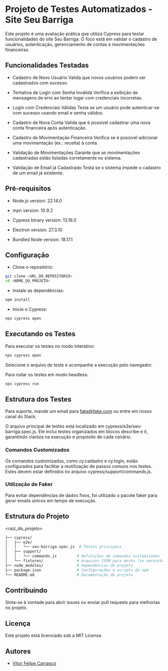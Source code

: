 
# Projeto de Testes Automatizados - Site Seu Barriga

Este projeto é uma avaliação prática que utiliza Cypress para testar funcionalidades do site Seu Barriga. O foco está em validar o cadastro de usuários, autenticação, gerenciamento de contas e movimentações financeiras.
## Funcionalidades Testadas

- Cadastro de Novo Usuário
Valida que novos usuários podem ser cadastrados com sucesso.

- Tentativa de Login com Senha Inválida
Verifica a exibição de mensagens de erro ao tentar logar com credenciais incorretas.

- Login com Credenciais Válidas
Testa se um usuário pode autenticar-se com sucesso usando email e senha válidos.

- Cadastro de Nova Conta
Valida que é possível cadastrar uma nova conta financeira após autenticação.

- Cadastro de Movimentação Financeira
Verifica se é possível adicionar uma movimentação (ex.: receita) à conta.

- Validação de Movimentações
Garante que as movimentações cadastradas estão listadas corretamente no sistema.

- Validação de Email já Cadastrado
Testa se o sistema impede o cadastro de um email já existente.




## Pré-requisitos

- Node.js version: 22.14.0

- mpn version: 10.9.2

- Cypress binary version: 13.16.0

- Electron version: 27.3.10

- Bundled Node version: 18.17.1



## Configuração

- Clone o repositório:
```bash
git clone <URL_DO_REPOSITORIO>
cd <NOME_DO_PROJETO>
```

- Instale as dependências:
```bash
npm install
```

- Inicie o Cypress:
```bash
npx cypress open
```

## Executando os Testes

Para executar os testes no modo interativo:
```bash
npx cypress open
```
Selecione o arquivo de teste e acompanhe a execução pelo navegador.

Para rodar os testes em modo headless:
```bash
npx cypress run
```

## Estrutura dos Testes

Para suporte, mande um email para fake@fake.com ou entre em nosso canal do Slack.

O arquivo principal de testes está localizado em cypress/e2e/seu-barriga.spec.js. Ele inclui testes organizados em blocos describe e it, garantindo clareza na execução e propósito de cada cenário.

### Comandos Customizados
Os comandos customizados, como cy.cadastro e cy.login, estão configurados para facilitar a reutilização de passos comuns nos testes. Estes devem estar definidos no arquivo cypress/support/commands.js.

### Utilização de Faker
Para evitar dependências de dados fixos, foi utilizado o pacote faker para gerar emails únicos em tempo de execução.

## Estrutura do Projeto

<raiz_do_projeto>
```bash
├── cypress/
│   ├── e2e/
│   │   └── seu-barriga.spec.js  # Testes principais
│   ├── support/
│   │   └── commands.js         # Definições de comandos customizados
│   └── fixtures/               # Arquivos JSON para mocks (se necessário)
├── node_modules/               # Dependências do projeto
├── package.json                # Configurações e scripts do npm
└── README.md                   # Documentação do projeto
```

## Contribuindo

Sinta-se à vontade para abrir issues ou enviar pull requests para melhorias no projeto.

## Licença

Este projeto está licenciado sob a MIT License.

## Autores

- [Vitor Felipe Carrasco ](https://github.com/vfcarrasco/seubarriga)

